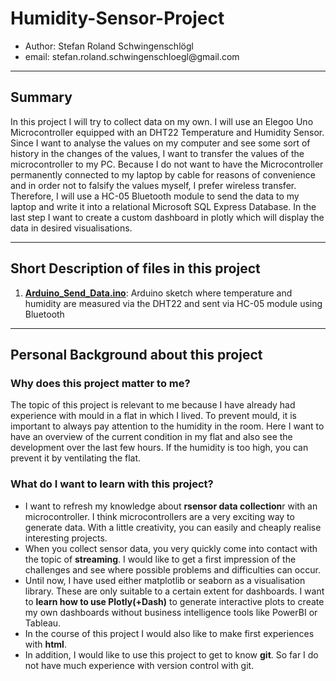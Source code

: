 <h1> Humidity-Sensor-Project </h1>
<ul>
  <li> Author: Stefan Roland Schwingenschlögl
  <li> email: stefan.roland.schwingenschloegl@gmail.com
</ul>
<hr>

<h2>Summary</h2>
<p>In this project I will try to collect data on my own. I will use an Elegoo Uno Microcontroller equipped with an DHT22 Temperature and Humidity Sensor. Since I want to analyse the values on my computer and see some sort of history in the changes of the values, I want to transfer the values of the microcontroller to my PC. Because I do not want to have the Microcontroller permanently connected to my laptop by cable for reasons of convenience and in order not to falsify the values myself, I prefer wireless transfer. Therefore, I will use a HC-05 Bluetooth module to send the data to my laptop and write it into a relational Microsoft SQL Express Database. In the last step I want to create a custom dashboard in plotly which will display the data in desired visualisations.</p>

<hr>

<h2>Short Description of files in this project</h2>
<p>
  <ol>
    <li> <a href = "https://github.com/stefan-schwingenschloegl/Humidity-Sensor-Project/blob/main/Arduino_Send_Data/Arduino_Send_Data.ino" target="_blank"><strong>Arduino_Send_Data.ino</strong></a>: Arduino sketch where temperature and humidity are measured via the DHT22 and sent via HC-05 module using Bluetooth
  </ol>  
</P>

<hr>
<h2>Personal Background about this project</h2>
<h3>Why does this project matter to me?</h3>
<p>The topic of this project is relevant to me because I have already had experience with mould in a flat in which I lived. To prevent mould, it is important to always pay attention to the humidity in the room. Here I want to have an overview of the current condition in my flat and also see the development over the last few hours. If the humidity is too high, you can prevent it by ventilating the flat.</p>

<h3>What do I want to learn with this project?</h3>
<p><ul>
  <li> I want to refresh my knowledge about <strong>rsensor data collection</strong>r with an microcontroller. I think microcontrollers are a very exciting way to generate data. With a little creativity, you can easily and cheaply realise interesting projects.
  <li> When you collect sensor data, you very quickly come into contact with the topic of <strong>streaming</strong>. I would like to get a first impression of the challenges and see where possible problems and difficulties can occur.
  <li> Until now, I have used either matplotlib or seaborn as a visualisation library. These are only suitable to a certain extent for dashboards. I want to <strong>learn how to use Plotly(+Dash)</strong> to generate interactive plots to create my own dashboards without business intelligence tools like PowerBI or Tableau.
  <li> In the course of this project I would also like to make first experiences with <strong>html</strong>.
  <li> In addition, I would like to use this project to get to know <strong>git</strong>. So far I do not have much experience with version control with git.
</ul></p>

